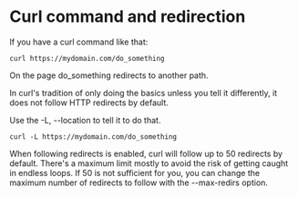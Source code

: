 # Curl command and redirection

If you have a curl command like that:

```
curl https://mydomain.com/do_something
```

On the page do_something redirects to another path.

In curl's tradition of only doing the basics unless you tell it differently, it does not follow HTTP redirects by default.

Use the -L, --location to tell it to do that.

```
curl -L https://mydomain.com/do_something
```

When following redirects is enabled, curl will follow up to 50 redirects by default. There's a maximum limit mostly to avoid the risk of getting caught in endless loops. If 50 is not sufficient for you, you can change the maximum number of redirects to follow with the --max-redirs option.